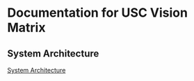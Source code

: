 # Documentation for USC Vision Matrix

## System Architecture
[System Architecture](./architecture/index.md)